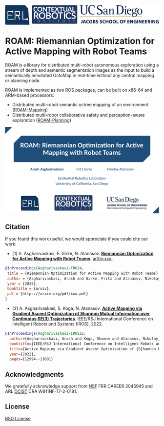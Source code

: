 
<div align="center">
  <a href="http://erl.ucsd.edu/">
    <img align="left" src="docs/media/erl.png" width="80" alt="erl">
  </a>
  <a href="https://contextualrobotics.ucsd.edu/">
    <img align="center" src="docs/media/cri.png" width="150" alt="cri">
  </a>
  <a href="https://ucsd.edu/">
    <img align="right" src="docs/media/ucsd.png" width="260" alt="ucsd">
  </a>
</div>

# ROAM: Riemannian Optimization for Active Mapping with Robot Teams

ROAM is a library for distributed multi-robot autonomous exploration using a stream of depth and semantic segmentation images as the input to build a semantically annotated OctoMap in real-time without any central mapping or planning node.

ROAM is implemented as two ROS packages, can be built on x86-64 and ARM-based processors:
- Distributed multi-robot semantic octree mapping of an environment ([ROAM-Mapping](https://github.com/ExistentialRobotics/ROAM/tree/master/ROAM-Mapping))
- Distributed multi-robot collaborative safety and perception-aware exploration ([ROAM-Planning](https://github.com/ExistentialRobotics/ROAM/tree/master/ROAM-Planning))

<p align="center">
    <a href="https://youtu.be/EADUWRSkOKs?si=d8Rs7uKJreQm6Str">
    <img src="docs/media/ROAM.png" alt="ROAM">
    </a>
</p>

## Citation

If you found this work useful, we would appreciate if you could cite our work:

- [1] A. Asgharivaskasi, F. Girke, N. Atanasov. [**Riemannian Optimization for Active Mapping with Robot Teams**](https://arxiv.org/abs/xxx). [arXiv:xxx
](https://arxiv.org/abs/xxx).
 
 ```bibtex
@InProceedings{Asgharivaskasi-TRO24,
  title = {Riemannian Optimization for Active Mapping with Robot Teams},
  author = {Asgharivaskasi, Arash and Girke, Fritz and Atanasov, Nikolay},
  year = {2024},
  booktitle = {arxiv},
  pdf = {https://arxiv.org/pdf/xxx.pdf}
}
```

- [2] A. Asgharivaskasi, S. Koga, N. Atanasov. [**Active Mapping via Gradient Ascent Optimization of Shannon Mutual Information over Continuous SE(3) Trajectories**](https://ieeexplore.ieee.org/abstract/document/9981875/). IEEE/RSJ International Conference on Intelligent Robots and Systems (IROS), 2022.

```bibtex
@InProceedings{Asgharivaskasi-IROS22,
  author={Asgharivaskasi, Arash and Koga, Shumon and Atanasov, Nikolay},
  booktitle={IEEE/RSJ International Conference on Intelligent Robots and Systems (IROS)}, 
  title={Active Mapping via Gradient Ascent Optimization of {S}hannon Mutual Information over Continuous {SE(3)} Trajectories}, 
  year={2022},
  pages={12994--13001}
```

## Acknowledgments

We gratefully acknowledge support from [NSF](https://www.nsf.gov/) FRR CAREER 2045945 and ARL [DCIST](https://www.dcist.org/) CRA W911NF-17-2-0181.

## License

[BSD License](LICENSE.BSD)
